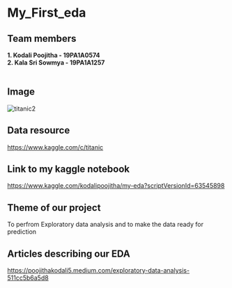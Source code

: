 # My_First_eda
## Team members
 **1. Kodali Poojitha - 19PA1A0574**\
 **2. Kala Sri Sowmya    - 19PA1A1257**
 <br></br>
## Image
![titanic2](https://user-images.githubusercontent.com/72956653/118685578-da8bee80-b820-11eb-9b6d-336611e4e18c.jpg)
## Data resource
https://www.kaggle.com/c/titanic
## Link to my kaggle notebook
https://www.kaggle.com/kodalipoojitha/my-eda?scriptVersionId=63545898
## Theme of our project

To perfrom Exploratory data analysis and to make the data ready for prediction
## Articles describing our EDA
https://poojithakodali5.medium.com/exploratory-data-analysis-511cc5b6a5d8
